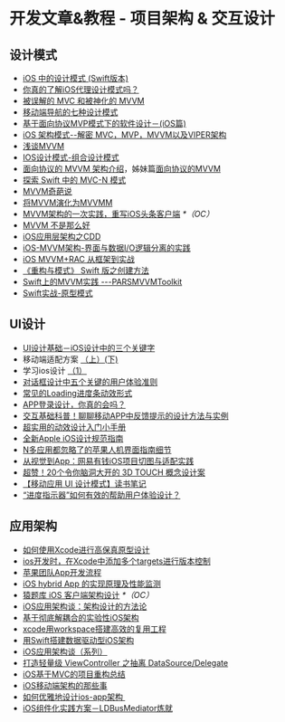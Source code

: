 # 开发文章&教程 - 项目架构 & 交互设计
## 设计模式
- [iOS 中的设计模式 (Swift版本)][1]
- [你真的了解iOS代理设计模式吗？][2]
- [被误解的 MVC 和被神化的 MVVM][3]
- [移动端导航的七种设计模式][4]
- [基于面向协议MVP模式下的软件设计－(iOS篇)][5]
- [iOS 架构模式--解密 MVC，MVP，MVVM以及VIPER架构][6]
- [浅谈MVVM][7]
- [IOS设计模式-组合设计模式][8]
- [面向协议的 MVVM 架构介绍][9]，姊妹篇[面向协议的MVVM][10]
- [探索 Swift 中的 MVC-N 模式][11]
- [MVVM奇葩说][12]
- [将MVVM演化为MVVMM][13]
- [MVVM架构的一次实践，重写iOS头条客户端][14] _\*（OC）_
- [MVVM 不是那么好][15]
- [iOS应用层架构之CDD][16]
- [iOS-MVVM架构-界面与数据I/O逻辑分离的实践][17]
- [iOS MVVM+RAC 从框架到实战][18]
- [《重构与模式》 Swift 版之创建方法][19]
- [Swift上的MVVM实践 ---PARSMVVMToolkit][20]
- [Swift实战-原型模式][21]

## UI设计
- [UI设计基础－iOS设计中的三个关键字][22]
- 移动端适配方案 [（上）][23][(下)][24]
- 学习ios设计 [（1）][25]
- [对话框设计中五个关键的用户体验准则][26]
- [常见的Loading进度条动效形式][27]
- [APP登录设计，你真的会吗？][28]
- [交互基础科普！聊聊移动APP中反馈提示的设计方法与实例][29]
- [超实用的动效设计入门小手册][30]
- [全新Apple iOS设计规范指南][31]
- [N多应用都忽略了的苹果人机界面指南细节][32]
- [从视觉到App：网易有钱iOS项目切图与适配实践][33]
- [超赞！20个令你脑洞大开的 3D TOUCH 概念设计案][34]
- [【移动应用 UI 设计模式】读书笔记][35]
- [“进度指示器”如何有效的帮助用户体验设计？][36]

## 应用架构
- [如何使用Xcode进行高保真原型设计][37]
- [ios开发时，在Xcode中添加多个targets进行版本控制][38]
- [苹果团队App开发流程][39]
- [iOS hybrid App 的实现原理及性能监测][40]
- [猿题库 iOS 客户端架构设计][41] _\*（OC）_
- [iOS应用架构谈：架构设计的方法论][42]
- [基于彻底解耦合的实验性iOS架构][43]
- [xcode用workspace搭建高效的复用工程][44]
- [用Swift搭建数据驱动型iOS架构][45]
- [iOS应用架构谈（系列）][46]
- [打造轻量级 ViewController 之抽离 DataSource/Delegate][47]
- [iOS基于MVC的项目重构总结][48]
- [iOS移动端架构的那些事][49]
- [如何优雅地设计ios-app架构 ][50]
- [iOS组件化实践方案－LDBusMediator炼就][51]

[1]:	http://wiki.jikexueyuan.com/project/ios-design-patterns-in-swift/
[2]:	http://www.jianshu.com/p/2113ffe54b30 "你真的了解iOS代理设计模式吗？"
[3]:	http://blog.devtang.com/blog/2015/11/02/mvc-and-mvvm/ "被误解的 MVC 和被神化的 MVVM"
[4]:	http://www.ui.cn/detail/73429.html
[5]:	http://www.jianshu.com/p/f7ff18ac1c31 "基于面向协议MVP模式下的软件设计－(iOS篇)"
[6]:	http://www.cocoachina.com/ios/20160108/14916.html
[7]:	https://github.com/lovemo/MVVMFramework "MVVMFramework"
[8]:	http://www.cnblogs.com/goodboy-heyang/p/5226090.html "IOS设计模式-组合设计模式"
[9]:	https://realm.io/cn/news/doios-natasha-murashev-protocol-oriented-mvvm/
[10]:	http://liuduo.me/2015/12/13/pomvvm/ "面向协议的MVVM"
[11]:	https://realm.io/cn/news/slug-marcus-zarra-exploring-mvcn-swift/
[12]:	http://www.olinone.com/?p=510
[13]:	http://mp.weixin.qq.com/s?__biz=MzAwNjgwMTkyNA==&mid=2650826418&idx=1&sn=39fa94559d20765e7b43a9ae118e7658&scene=4#wechat_redirect
[14]:	https://github.com/shenAlexy/MVVM "MVVM"
[15]:	http://swift.gg/2016/05/26/mvvm-is-not-very-good/ "MVVM 不是那么好"
[16]:	http://mrpeak.cn/blog/cdd/ "iOS应用层架构之CDD"
[17]:	https://segmentfault.com/a/1190000005153111 "iOS-MVVM架构-界面与数据I/O逻辑分离的实践"
[18]:	http://www.jianshu.com/p/3beb21d5def2 "iOS MVVM+RAC 从框架到实战"
[19]:	http://swift.gg/2016/06/27/refactoring-to-creation-method/ "《重构与模式》 Swift 版之创建方法"
[20]:	http://www.cocoachina.com/swift/20160728/17217.html
[21]:	http://www.jianshu.com/p/39526c309505 "Swift实战-原型模式"
[22]:	http://www.cocoachina.com/design/20151214/14680.html
[23]:	https://github.com/riskers/blog/issues/17
[24]:	https://github.com/riskers/blog/issues/18 "移动端适配方案(下)"
[25]:	http://www.cnblogs.com/themachine/p/5180103.html "学习ios设计（1）"
[26]:	http://get.ftqq.com/8430.get
[27]:	http://www.jianshu.com/p/aa301c739e1f "常见的Loading进度条动效形式"
[28]:	http://www.jianshu.com/p/a8a169c5eba9 "APP登录设计，你真的会吗？"
[29]:	http://www.uisdc.com/app-feedback-method-use-case "交互基础科普！聊聊移动APP中反馈提示的设计方法与实例"
[30]:	http://www.cocoachina.com/design/20160429/16034.html
[31]:	http://www.tuyiyi.com/v/45421.html
[32]:	http://www.cocoachina.com/appstore/20160314/15661.html
[33]:	http://mp.weixin.qq.com/s?__biz=MzA3ODg4MDk0Ng==&mid=2651112179&idx=1&sn=4c7cb33b756b343b93de8b7ccb38b486&scene=1&srcid=0504ye2EHbcYuQ8CxNYgmgoR&from=singlemessage&isappinstalled=0#wechat_redirect
[34]:	http://www.uisdc.com/iphone-3d-touch-examples
[35]:	http://wdxtub.com/2016/05/14/mobile-app-ui-design-pattern-clip/ "【移动应用 UI 设计模式】读书笔记"
[36]:	http://www.jianshu.com/p/5b04a668f36f "“进度指示器”如何有效的帮助用户体验设计？"
[37]:	http://isux.tencent.com/xcode-storyboard.html
[38]:	http://blog.csdn.net/ysysbaobei/article/details/10951991
[39]:	http://atleeon.com/write/2015/08/30/fake-it-till-you-make-it/
[40]:	http://www.cocoachina.com/ios/20151118/14270.html
[41]:	http://mp.weixin.qq.com/s?__biz=MjM5NTIyNTUyMQ==&mid=444322139&idx=1&sn=c7bef4d439f46ee539aa76d612023d43&scene=23&srcid=1230RYRzNotU9iTZKvt7ksFW#rd&ADUIN=502332019&ADSESSION=1451480917&ADTAG=CLIENT.QQ.5425_.0&ADPUBNO=26509
[42]:	http://mp.weixin.qq.com/s?__biz=MzA5Nzc4OTA1Mw==&mid=407735372&idx=1&sn=87c20f7db6990db00838498827692683#rd
[43]:	http://ios.jobbole.com/83888/
[44]:	http://iosxxx.com/blog/2016-01-23-xcodeda-jian-gao-xiao-de-fu-yong-gong-cheng.html "xcode用workspace搭建高效的复用工程"
[45]:	http://mrpeak.cn/blog/swift-dda/ "用Swift搭建数据驱动型iOS架构"
[46]:	http://casatwy.com/iosying-yong-jia-gou-tan-kai-pian.html "iOS应用架构谈  开篇"
[47]:	http://chengway.in/da-zao-qing-liang-ji-viewcontroller-zhi-chou-chi-datasource-delegate/
[48]:	http://coderzhang.xyz/2016/04/12/ios%E5%9F%BA%E4%BA%8Emvp%E7%9A%84%E9%A1%B9%E7%9B%AE%E9%87%8D%E6%9E%84%E6%80%BB%E7%BB%93/ "iOS基于MVC的项目重构总结"
[49]:	http://www.jianshu.com/p/15e5b83ab70e "iOS移动端架构的那些事"
[50]:	http://www.goofyy.com/blog/%E5%A6%82%E4%BD%95%E4%BC%98%E9%9B%85%E5%9C%B0%E8%AE%BE%E8%AE%A1ios-app%E6%9E%B6%E6%9E%84/
[51]:	http://www.jianshu.com/p/196f66d31543 "iOS组件化实践方案－LDBusMediator炼就"